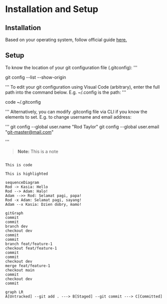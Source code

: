 # Installation and Setup
## Installation
Based on your operating system, follow official guide [here.](https://git-scm.com/book/en/v2/Getting-Started-Installing-Git)
## Setup
To know the location of your git configuration file (.gitconfig):
'''

git config --list --show-origin

'''
To edit your git configuration using Visual Code (arbitrary), enter the full path into the command below. E.g. ~/.config is the path:
'''

code ~/.gitconfig

'''
Alternatively, you can modify .gitconfig file via CLI if you know the elements to set. E.g. to change username and email address:

'''
git config --global user.name "Rod Taylor"
git config --global user.email "git-master@mail.com"

'''

> **Note:** This is a note

```

This is code

```

`This is highlighted`

```mermaid
sequenceDiagram
Rod -> Kasia: Hello
Rod --> Adam: Halo!
Adam -->> Rod: Selamat pagi, papa!
Rod -x Adam: Selamat pagi, sayang!
Adam --x Kasia: Dzien dobry, mamo!
```
```mermaid
gitGraph
commit
commit
branch dev
checkout dev
commit
commit
branch feat/feature-1
checkout feat/feature-1
commit
commit
checkout dev
merge feat/feature-1
checkout main
commit
checkout dev
commit
```

```mermaid
graph LR
A[Untracked] --git add . ---> B[Staged] --git commit ---> C[Committed]

```
